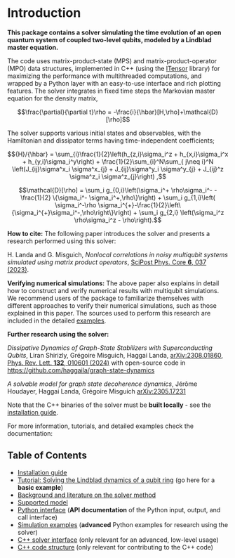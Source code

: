 # Introduction

**This package contains a solver simulating the time evolution of an open quantum system of coupled two-level qubits, modeled by a Lindblad master equation.**

The code uses matrix-product-state (MPS) and matrix-product-operator (MPO) data structures, implemented in C++ (using the [ITensor](https://itensor.org/) library) for maximizing the performance with multithreaded computations, and wrapped by a Python layer with an easy-to-use interface and rich plotting features. The solver integrates in fixed time steps the Markovian master equation for the density matrix,

  ```math
\frac{\partial}{\partial t}\rho = -\frac{i}{\hbar}[H,\rho]+\mathcal{D}[\rho]
  ```

The solver supports various initial states and observables, with the Hamiltonian and dissipator terms having time-independent coefficients;

  ```math
{H}/{\hbar} = \sum_{i}\frac{1}{2}\left(h_{z,i}\sigma_i^z  + h_{x,i}\sigma_i^x + h_{y,i}\sigma_i^y\right) + \frac{1}{2}\sum_{i}^N\sum_{ j\neq i}^N \left(J_{ij}\sigma^x_i \sigma^x_{j} + J_{ij}\sigma^y_i \sigma^y_{j} + J_{ij}^z \sigma^z_i \sigma^z_{j}\right) ,
```
```math
\mathcal{D}[\rho] = \sum_i g_{0,i}\left(\sigma_i^+ \rho\sigma_i^- - \frac{1}{2} \{\sigma_i^- \sigma_i^+,\rho\}\right) + \sum_i g_{1,i}\left( \sigma_i^-\rho \sigma_i^{+}-\frac{1}{2}\left\{\sigma_i^{+}\sigma_i^-,\rho\right\}\right) + \sum_i g_{2,i} \left(\sigma_i^z \rho\sigma_i^z - \rho\right).
```

**How to cite:** The following paper introduces the solver and presents a research performed using this solver:

H. Landa and G. Misguich, *Nonlocal correlations in noisy multiqubit systems simulated using matrix product operators*,
[SciPost Phys. Core **6**, 037 (2023)](https://scipost.org/SciPostPhysCore.6.2.037).

**Verifying numerical simulations:** The above paper also explains in detail how to construct and verify numerical results with multiqubit simulations. We recommend users of the package to familiarize themselves with different approaches to verify their numerical simulations, such as those explained in this paper. The sources used to perform this research are included in the detailed [examples](docs/examples.md).

**Further research using the solver:**

_Dissipative Dynamics of Graph-State Stabilizers with Superconducting Qubits_, Liran Shirizly, Grégoire Misguich, Haggai Landa, [arXiv:2308.01860](https://arxiv.org/abs/2308.01860), [Phys. Rev. Lett. **132**, 010601 (2024)](https://doi.org/10.1103/PhysRevLett.132.010601)
with open-source code in https://github.com/haggaila/graph-state-dynamics

_A solvable model for graph state decoherence dynamics_, Jérôme Houdayer, Haggai Landa, Grégoire Misguich [arXiv:2305.17231](https://arxiv.org/abs/2305.17231)

Note that the C++ binaries of the solver must be **built locally** - see the [installation guide](INSTALL.md).

For more information, tutorials, and detailed examples check the documentation:

## Table of Contents

* [Installation guide](INSTALL.md)
* [Tutorial: Solving the Lindblad dynamics of a qubit ring](docs/qubit_chain_tutorial.ipynb) (go here for a **basic example**)
* [Background and literature on the solver method](docs/background.md)
* [Supported model](docs/dynamical_model.md)
* [Python interface](docs/API_DOCS.md) (**API documentation** of the Python input, output, and call interface)
* [Simulation examples](docs/examples.md)  (**advanced** Python examples for research using the solver)
* [C++ solver interface](docs/cpp_solver_interface.md) (only relevant for an advanced, low-level usage)
* [C++ code structure](docs/cpp_code_structure.md) (only relevant for contributing to the C++ code)
